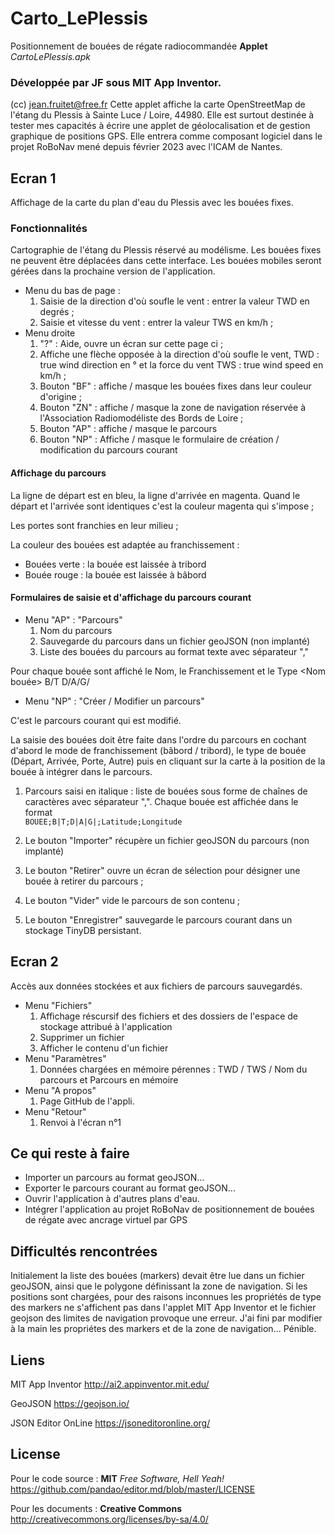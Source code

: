 # Carto_LePlessis
Positionnement de bouées de régate radiocommandée
**Applet** *CartoLePlessis.apk* 

### Développée par JF sous MIT App Inventor.
(cc) jean.fruitet@free.fr
Cette applet affiche la carte OpenStreetMap de l'étang du Plessis à Sainte Luce / Loire, 44980.
Elle est surtout destinée à tester mes capacités à écrire une applet de géolocalisation et de gestion graphique de positions GPS.
Elle entrera comme composant logiciel  dans le projet RoBoNav mené depuis février 2023 avec l'ICAM de Nantes.

## Ecran 1
Affichage de la carte du plan d'eau du Plessis avec les bouées fixes.

### Fonctionnalités

Cartographie de l'étang du Plessis réservé au modélisme. Les bouées fixes ne peuvent être déplacées dans cette interface. Les bouées mobiles seront gérées dans la prochaine version de l'application.

- Menu du bas de page :
  1. Saisie de la direction d'où soufle le vent : entrer la valeur TWD en degrés ;
  2. Saisie et vitesse du vent : entrer la valeur TWS en km/h ;
- Menu droite
  1. "?" : Aide, ouvre un écran sur cette page ci ;
  2. Affiche une flèche opposée à la direction d'où soufle le vent, TWD : true wind direction en  ° et la force du vent TWS : true wind speed en km/h ;
  3. Bouton "BF" : affiche / masque les bouées fixes dans leur couleur d'origine ;
  4. Bouton "ZN" : affiche / masque la zone de navigation réservée à l'Association Radiomodéliste des Bords de Loire ;
  5. Bouton "AP" : affiche / masque le parcours
  6. Bouton "NP" : Affiche / masque le formulaire de création / modification du parcours courant

#### Affichage du parcours  
La ligne de départ est en bleu, la ligne d'arrivée en magenta. Quand le départ et l'arrivée sont identiques c'est la couleur magenta qui s'impose ;

Les portes sont franchies en leur milieu ;

La couleur des bouées est adaptée au franchissement :
- Bouées verte : la bouée est laissée à tribord
- Bouée rouge : la bouée est laissée à bâbord
    
#### Formulaires  de saisie et d'affichage du parcours courant

- Menu "AP" : "Parcours"
  1. Nom du parcours 
  2. Sauvegarde du parcours dans un fichier geoJSON (non implanté)
  3. Liste des bouées du parcours au format texte avec séparateur ","
  
Pour chaque bouée sont affiché le Nom, le Franchissement et le Type 
<Nom bouée> B/T D/A/G/<espace blanc>

- Menu "NP" : "Créer / Modifier un parcours"
   
C'est le parcours courant qui est modifié.

La saisie des bouées doit être faite dans l'ordre du parcours en cochant d'abord  le mode de franchissement (bâbord / tribord), le type de bouée (Départ, Arrivée, Porte, Autre) puis en cliquant sur la carte à la position de la bouée à intégrer dans le parcours.

  1.  Parcours saisi en italique : liste de bouées sous forme de chaînes de caractères avec séparateur ",". 
Chaque bouée est affichée dans le format  
      <code>BOUEE;B|T;D|A|G|<SPACE>;Latitude;Longitude</code>
      
  2. Le bouton "Importer" récupère un fichier geoJSON du parcours (non implanté)
  3. Le bouton "Retirer" ouvre un écran de sélection pour désigner une bouée à retirer du parcours ;
  5. Le bouton "Vider" vide le parcours de son contenu ;
  6. Le bouton "Enregistrer" sauvegarde le parcours courant dans un stockage TinyDB persistant.

## Ecran 2
Accès aux données stockées et aux fichiers de parcours sauvegardés.
- Menu "Fichiers"
  1. Affichage réscursif des fichiers et des dossiers de l'espace de stockage attribué à l'application
  2. Supprimer un fichier
  3. Afficher le contenu d'un fichier
- Menu "Paramètres"
  1. Données chargées en mémoire pérennes : TWD / TWS / Nom du parcours et Parcours en mémoire
- Menu "A propos"
  1. Page GitHub de l'appli.
- Menu "Retour"
  1. Renvoi à l'écran n°1

## Ce qui reste à faire
- Importer un parcours au format geoJSON...
- Exporter le parcours courant au format geoJSON...
- Ouvrir l'application à d'autres plans d'eau.
- Intégrer l'application au projet RoBoNav de positionnement de bouées de régate avec ancrage virtuel par GPS

## Difficultés rencontrées
Initialement la liste des bouées (markers) devait être lue dans un fichier geoJSON, ainsi que le polygone définissant la zone de navigation.
Si les positions sont chargées, pour des raisons inconnues les propriétés de type des markers ne s'affichent pas dans l'applet MIT App Inventor et le fichier geojson des limites de navigation provoque une erreur.
J'ai fini par modifier à la main les propriétes des markers et de la zone de navigation... Pénible.

## Liens
MIT App Inventor http://ai2.appinventor.mit.edu/

GeoJSON https://geojson.io/

JSON Editor OnLine https://jsoneditoronline.org/

## License
Pour le code source : **MIT** *Free Software, Hell Yeah!* https://github.com/pandao/editor.md/blob/master/LICENSE

Pour les documents : **Creative Commons** http://creativecommons.org/licenses/by-sa/4.0/
